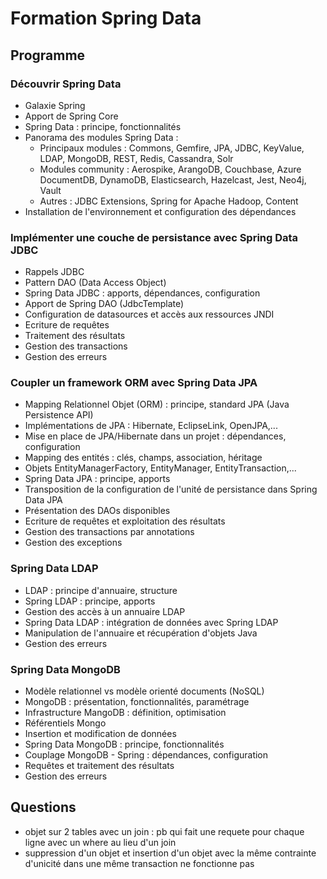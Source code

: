 # Formation Spring Data

## Programme

### Découvrir Spring Data
- Galaxie Spring
- Apport de Spring Core
- Spring Data : principe, fonctionnalités
- Panorama des modules Spring Data :
    - Principaux modules : Commons, Gemfire, JPA, JDBC, KeyValue, LDAP, MongoDB, REST, Redis, Cassandra, Solr
    - Modules community : Aerospike, ArangoDB, Couchbase, Azure DocumentDB, DynamoDB, Elasticsearch, Hazelcast, Jest, Neo4j, Vault
    - Autres : JDBC Extensions, Spring for Apache Hadoop, Content
- Installation de l'environnement et configuration des dépendances

### Implémenter une couche de persistance avec Spring Data JDBC
- Rappels JDBC
- Pattern DAO (Data Access Object)
- Spring Data JDBC : apports, dépendances, configuration
- Apport de Spring DAO (JdbcTemplate)
- Configuration de datasources et accès aux ressources JNDI
- Ecriture de requêtes
- Traitement des résultats
- Gestion des transactions
- Gestion des erreurs

### Coupler un framework ORM avec Spring Data JPA
- Mapping Relationnel Objet (ORM) : principe, standard JPA (Java Persistence API)
- Implémentations de JPA : Hibernate, EclipseLink, OpenJPA,...
- Mise en place de JPA/Hibernate dans un projet : dépendances, configuration
- Mapping des entités : clés, champs, association, héritage
- Objets EntityManagerFactory, EntityManager, EntityTransaction,...
- Spring Data JPA : principe, apports
- Transposition de la configuration de l'unité de persistance dans Spring Data JPA
- Présentation des DAOs disponibles
- Ecriture de requêtes et exploitation des résultats
- Gestion des transactions par annotations
- Gestion des exceptions

### Spring Data LDAP
- LDAP : principe d'annuaire, structure
- Spring LDAP : principe, apports
- Gestion des accès à un annuaire LDAP
- Spring Data LDAP : intégration de données avec Spring LDAP
- Manipulation de l'annuaire et récupération d'objets Java
- Gestion des erreurs

### Spring Data MongoDB
- Modèle relationnel vs modèle orienté documents (NoSQL)
- MongoDB : présentation, fonctionnalités, paramétrage
- Infrastructure MangoDB : définition, optimisation
- Référentiels Mongo
- Insertion et modification de données
- Spring Data MongoDB : principe, fonctionnalités
- Couplage MongoDB - Spring : dépendances, configuration
- Requêtes et traitement des résultats
- Gestion des erreurs


## Questions

- objet sur 2 tables avec un join : pb qui fait une requete pour chaque ligne avec un where au lieu d'un join
- suppression d'un objet et insertion d'un objet avec la même contrainte d'unicité dans une même transaction ne fonctionne pas